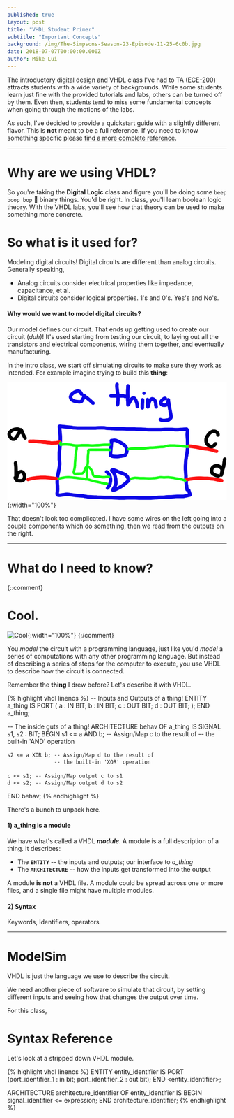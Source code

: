 ```yaml
---
published: true
layout: post
title: "VHDL Student Primer"
subtitle: "Important Concepts"
background: /img/The-Simpsons-Season-23-Episode-11-25-6c0b.jpg
date: 2018-07-07T00:00:00.000Z
author: Mike Lui
---
```


The introductory digital design and VHDL class I've had to TA ([ECE-200][ece200]) attracts students
with a wide variety of backgrounds.
While some students learn just fine with the provided tutorials and labs,
others can be turned off by them.
Even then, students tend to miss some fundamental concepts when going through the
motions of the labs.

As such, I've decided to provide a quickstart guide with a slightly different flavor.
This is **not** meant to be a full reference.
If you need to know something specific please [find a more complete reference][searchvhdl].

[ece200]: http://catalog.drexel.edu/coursedescriptions/quarter/undergrad/ece/
[searchvhdl]: https://duckduckgo.com/?q=vhdl+reference

-----------

# Why are we using VHDL?

So you're taking the **Digital Logic** class and figure you'll be doing some `beep boop bop` 🤖 binary things.
You'd be right.
In class, you'll learn boolean logic theory.
With the VHDL labs, you'll see how that theory can be used to make something more concrete.

# So what is it used for?

Modeling digital circuits!
Digital circuits are different than analog circuits.
Generally speaking,
 - Analog circuits consider electrical properties like impedance, capacitance, et al.
 - Digital circuits consider logical properties. 1's and 0's. Yes's and No's.

#### Why would we want to model digital circuits?

Our model defines our circuit.
That ends up getting used to create our circuit (*duh*)!
It's used starting from testing our circuit,
to laying out all the transistors and electrical components, wiring them together,
and eventually manufacturing.

In the intro class, we start off simulating circuits to make sure they work as intended.
For example imagine trying to build this **thing**:

![a_thing](/img/posts/a_thing.png){:width="100%"}

That doesn't look too complicated.
I have some wires on the left going into a couple components which do something,
then we read from the outputs on the right.

-----------

# What do I need to know?


{::comment}
# Cool.
![Cool](https://i.imgflip.com/1oq3ej.jpg){:width="100%"}
{:/comment}



You *model* the circuit with a programming language,
just like you'd *model* a series of computations with any other programming language.
But instead of describing a series of steps for the computer to execute,
you use VHDL to describe how the circuit is connected.

Remember the **thing** I drew before?
Let's describe it with VHDL.

{% highlight vhdl linenos %}
-- Inputs and Outputs of a thing!
ENTITY a_thing IS
    PORT ( a : IN BIT;
           b : IN BIT;
           c : OUT BIT;
           d : OUT BIT;
         );
END a_thing;

-- The inside guts of a thing!
ARCHITECTURE behav OF a_thing IS
    SIGNAL s1, s2 : BIT;
BEGIN
    s1 <= a AND b; -- Assign/Map c to the result of
                   -- the built-in 'AND' operation

    s2 <= a XOR b; -- Assign/Map d to the result of
                   -- the built-in 'XOR' operation

    c <= s1; -- Assign/Map output c to s1
    d <= s2; -- Assign/Map output d to s2
END behav;
{% endhighlight %}

There's a bunch to unpack here.

#### 1) a_thing is a module

We have what's called a VHDL ***module***.
A module is a full description of a thing. 
It describes:
 - The **`ENTITY`** -- the inputs and outputs; our interface to *a_thing*
 - The **`ARCHITECTURE`** -- how the inputs get transformed into the output

A module **is not** a VHDL file.
A module could be spread across one or more files, and a single file might have multiple modules.

#### 2) Syntax

Keywords, Identifiers, operators

-----------

# ModelSim

VHDL is just the language we use to describe the circuit.

We need another piece of software to simulate that circuit,
by setting different inputs and seeing how that changes the output over time.

For this class,

# Syntax Reference

Let's look at a stripped down VHDL module.

{% highlight vhdl linenos %}
ENTITY entity_identifier IS
    PORT (port_identifier_1 : in bit; port_identifier_2 : out bit);
END <entity_identifier>;

ARCHITECTURE architecture_identifier OF entity_identifier IS
BEGIN
    signal_identifier <= expression;
END architecture_identifier;
{% endhighlight %}

